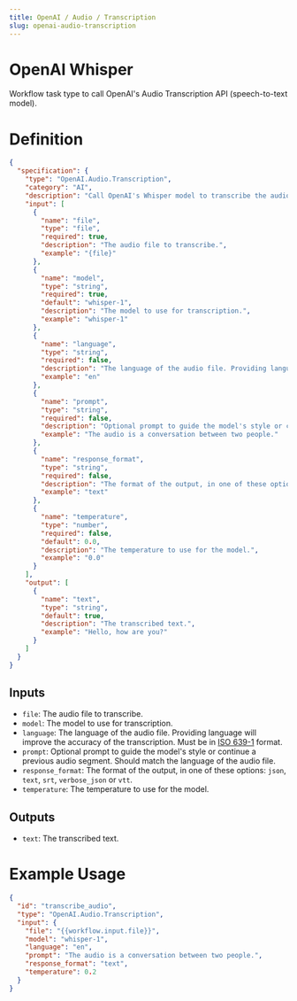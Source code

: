 ```yaml
---
title: OpenAI / Audio / Transcription
slug: openai-audio-transcription
---
```


# OpenAI Whisper

Workflow task type to call OpenAI's Audio Transcription API (speech-to-text model).

# Definition

```json
{
  "specification": {
    "type": "OpenAI.Audio.Transcription",
    "category": "AI",
    "description": "Call OpenAI's Whisper model to transcribe the audio.",
    "input": [
      {
        "name": "file",
        "type": "file",
        "required": true,
        "description": "The audio file to transcribe.",
        "example": "{file}"
      },
      {
        "name": "model",
        "type": "string",
        "required": true,
        "default": "whisper-1",
        "description": "The model to use for transcription.",
        "example": "whisper-1"
      },
      {
        "name": "language",
        "type": "string",
        "required": false,
        "description": "The language of the audio file. Providing language will improve the accuracy of the transcription.",
        "example": "en"
      },
      {
        "name": "prompt",
        "type": "string",
        "required": false,
        "description": "Optional prompt to guide the model's style or continue a previous audio segment. Should match the language of the audio file.",
        "example": "The audio is a conversation between two people."
      },
      {
        "name": "response_format",
        "type": "string",
        "required": false,
        "description": "The format of the output, in one of these options: `json`, `text`, `srt`, `verbose_json` or `vtt`.",
        "example": "text"
      },
      {
        "name": "temperature",
        "type": "number",
        "required": false,
        "default": 0.0,
        "description": "The temperature to use for the model.",
        "example": "0.0"
      }
    ],
    "output": [
      {
        "name": "text",
        "type": "string",
        "default": true,
        "description": "The transcribed text.",
        "example": "Hello, how are you?"
      }
    ]
  }
}
```

## Inputs

- `file`: The audio file to transcribe.
- `model`: The model to use for transcription.
- `language`: The language of the audio file. Providing language will improve the accuracy of the transcription. Must be in [ISO 639-1](https://en.wikipedia.org/wiki/List_of_ISO_639_language_codes) format.
- `prompt`: Optional prompt to guide the model's style or continue a previous audio segment. Should match the language of the audio file.
- `response_format`: The format of the output, in one of these options: `json`, `text`, `srt`, `verbose_json` or `vtt`.
- `temperature`: The temperature to use for the model.

## Outputs

- `text`: The transcribed text.

# Example Usage

```json
{
  "id": "transcribe_audio",
  "type": "OpenAI.Audio.Transcription",
  "input": {
    "file": "{{workflow.input.file}}",
    "model": "whisper-1",
    "language": "en",
    "prompt": "The audio is a conversation between two people.",
    "response_format": "text",
    "temperature": 0.2
  }
}
```
